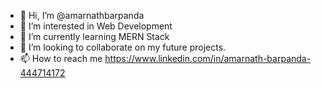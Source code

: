 - 👋 Hi, I’m @amarnathbarpanda
- 👀 I’m interested in Web Development
- 🌱 I’m currently learning MERN Stack
- 💞️ I’m looking to collaborate on my future projects.
- 📫 How to reach me https://www.linkedin.com/in/amarnath-barpanda-444714172

<!---
amarnathbarpanda/amarnathbarpanda is a ✨ special ✨ repository because its `README.md` (this file) appears on your GitHub profile.
You can click the Preview link to take a look at your changes.
--->
